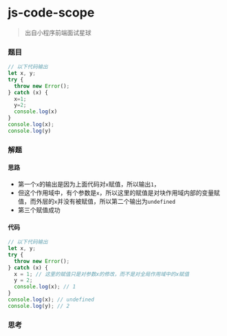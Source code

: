 # js-code-scope

> 出自小程序前端面试星球

### 题目

```javascript
// 以下代码输出
let x, y;
try {
  throw new Error();
} catch (x) {
  x=1;
  y=2;
  console.log(x)
}
console.log(x);
console.log(y)
```



### 解题

#### 思路

* 第一个`x`的输出是因为上面代码对`x`赋值，所以输出`1`，
* 但这个作用域中，有个参数是`x`，所以这里的赋值是对块作用域内部的变量赋值，而外层的`x`并没有被赋值，所以第二个输出为`undefined`
* 第三个赋值成功

#### 代码

```javascript
// 以下代码输出
let x, y;
try {
  throw new Error();
} catch (x) {
  x = 1; // 这里的赋值只是对参数x的修改，而不是对全局作用域中的x赋值
  y = 2;
  console.log(x); // 1
}
console.log(x); // undefined
console.log(y); // 2
```



### 思考

